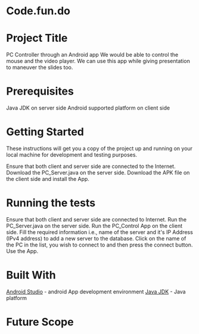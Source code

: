 # Code.fun.do

# Project Title

PC Controller through an Android app
We would be able to control the mouse and the video player. 
We can use this app while giving presentation to maneuver the slides too.

# Prerequisites

Java JDK on server side
Android supported platform on client side

# Getting Started

These instructions will get you a copy of the project up and running on your local machine for development and testing purposes.

Ensure that both client and server side are connected to the Internet.
Download the PC_Server.java on the server side.
Download the APK file on the client side and install the App. 


# Running the tests

Ensure that both client and server side are connected to Internet.
Run the PC_Server.java on the server side.
Run the PC_Control App on the client side.
Fill the required information i.e., name of the server and it's IP Address (IPv4 address) to add a new server to the database.
Click on the name of the PC in the list, you wish to connect to and then press the connect button.
Use the App.

# Built With

[Android Studio](https://developer.android.com/studio/index.html) - android App development environment
[Java JDK](http://www.oracle.com/technetwork/java/javase/downloads/index-jsp-138363.html) - Java platform

# Future Scope


